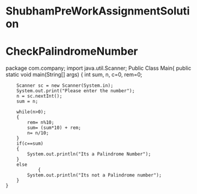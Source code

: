 # ShubhamPreWorkAssignmentSolution
# CheckPalindromeNumber

package com.company;
import java.util.Scanner;
Public Class Main{
 public static void main(String[] args) {
        int sum, n, c=0, rem=0;

        Scanner sc = new Scanner(System.in);
        System.out.print("Please enter the number");
        n = sc.nextInt();
        sum = n;

        while(n>0);
        {
            rem= n%10;
            sum= (sum*10) + rem;
            n= n/10;
        }
        if(c==sum)
        {
            System.out.println("Its a Palindrome Number");
        }
        else
                {
            System.out.println("Its not a Palindrome number");
        }
    }
